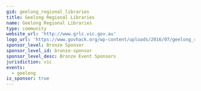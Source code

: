 ```yaml
---
gid: geelong_regional_libraries
title: Geelong Regional Libraries
name: Geelong Regional Libraries
type: community
website_url: 'http://www.grlc.vic.gov.au'
logo_url: 'https://www.govhack.org/wp-content/uploads/2016/07/geelong_regional_libraries.png'
sponsor_level: Bronze Sponsor
sponsor_level_id: bronze-sponsor
sponsor_level_desc: Bronze Event Sponsors
jurisdiction: vic
events:
  - geelong
is_sponsor: true
---
```

